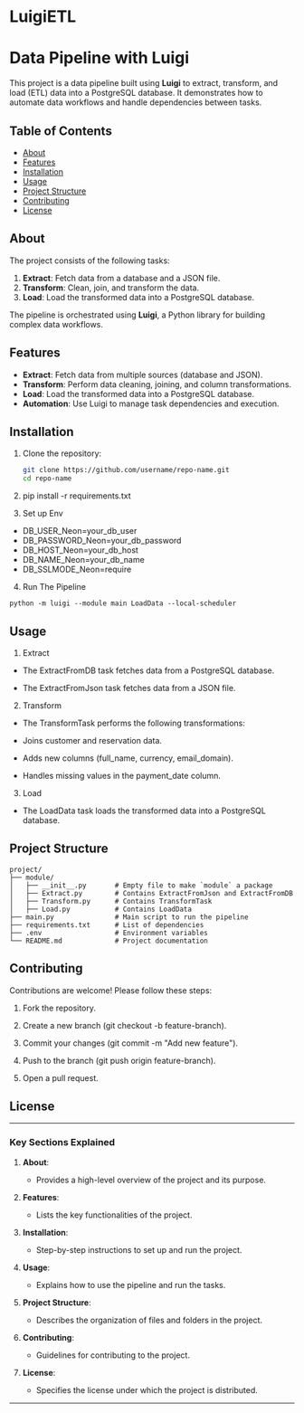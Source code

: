 ﻿# LuigiETL

# Data Pipeline with Luigi

This project is a data pipeline built using **Luigi** to extract, transform, and load (ETL) data into a PostgreSQL database. It demonstrates how to automate data workflows and handle dependencies between tasks.

## Table of Contents
- [About](#about)
- [Features](#features)
- [Installation](#installation)
- [Usage](#usage)
- [Project Structure](#project-structure)
- [Contributing](#contributing)
- [License](#license)

## About
The project consists of the following tasks:
1. **Extract**: Fetch data from a database and a JSON file.
2. **Transform**: Clean, join, and transform the data.
3. **Load**: Load the transformed data into a PostgreSQL database.

The pipeline is orchestrated using **Luigi**, a Python library for building complex data workflows.

## Features
- **Extract**: Fetch data from multiple sources (database and JSON).
- **Transform**: Perform data cleaning, joining, and column transformations.
- **Load**: Load the transformed data into a PostgreSQL database.
- **Automation**: Use Luigi to manage task dependencies and execution.

## Installation
1. Clone the repository:
   ```bash
   git clone https://github.com/username/repo-name.git
   cd repo-name

2. pip install -r requirements.txt

3. Set up Env

- DB_USER_Neon=your_db_user
- DB_PASSWORD_Neon=your_db_password
- DB_HOST_Neon=your_db_host
- DB_NAME_Neon=your_db_name
- DB_SSLMODE_Neon=require

4. Run The Pipeline

```
python -m luigi --module main LoadData --local-scheduler
```

## Usage

1. Extract
- The ExtractFromDB task fetches data from a PostgreSQL database.

- The ExtractFromJson task fetches data from a JSON file.

2. Transform
- The TransformTask performs the following transformations:

- Joins customer and reservation data.

- Adds new columns (full_name, currency, email_domain).

- Handles missing values in the payment_date column.

3. Load
- The LoadData task loads the transformed data into a PostgreSQL database.

## Project Structure
```
project/
├── module/
│   ├── __init__.py       # Empty file to make `module` a package
│   ├── Extract.py        # Contains ExtractFromJson and ExtractFromDB
│   ├── Transform.py      # Contains TransformTask
│   ├── Load.py           # Contains LoadData
├── main.py               # Main script to run the pipeline
├── requirements.txt      # List of dependencies
├── .env                  # Environment variables
└── README.md             # Project documentation

```

## Contributing

Contributions are welcome! Please follow these steps:

1. Fork the repository.

2. Create a new branch (git checkout -b feature-branch).

3. Commit your changes (git commit -m "Add new feature").

4. Push to the branch (git push origin feature-branch).

5. Open a pull request.

## License


---

### **Key Sections Explained**

1. **About**:
   - Provides a high-level overview of the project and its purpose.

2. **Features**:
   - Lists the key functionalities of the project.

3. **Installation**:
   - Step-by-step instructions to set up and run the project.

4. **Usage**:
   - Explains how to use the pipeline and run the tasks.

5. **Project Structure**:
   - Describes the organization of files and folders in the project.

6. **Contributing**:
   - Guidelines for contributing to the project.

7. **License**:
   - Specifies the license under which the project is distributed.

---



